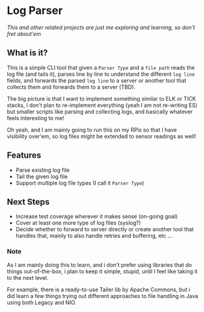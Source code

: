 # Log Parser
_This and other related projects are just me exploring and learning, so don't fret about'em_

## What is it?
This is a simple CLI tool that given a `Parser Type` and a `file path` reads the log file (and tails it), parses line by line to understand the different `log line` fields, and forwards the parsed `log line` to a server or another tool that collects them and forwards them to a server (TBD).

The big picture is that I want to implement something similar to ELK or TICK stacks, I don't plan to re-implement everything (yeah I am not re-writing ES) but smaller scripts like parsing and collecting logs, and basically whatever feels interesting to me!

Oh yeah, and I am mainly going to run this on my RPis so that I have visibility over'em, so log files might be extended to sensor readings as well!

## Features
* Parse existing log file
* Tail the given log file
* Support multiple log file types (I call it `Parser Type`)

## Next Steps
* Increase test coverage wherever it makes sense (on-going goal)
* Cover at least one more type of log files (syslog?)
* Decide whether to forward to server directly or create another tool that handles that, mainly to also handle retries and buffering, etc ...

### Note
As I am mainly doing this to learn, and i don't prefer using libraries that do things out-of-the-box, i plan to keep it simple, stupid, until I feel like taking it to the next level.

For example, there is a ready-to-use Tailer lib by Apache Commons, but i did learn a few things trying out different approaches to file handling in Java using both Legacy and NIO.